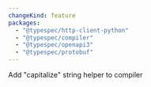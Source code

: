 ```yaml
---
changeKind: feature
packages:
  - "@typespec/http-client-python"
  - "@typespec/compiler"
  - "@typespec/openapi3"
  - "@typespec/protobuf"
---
```


Add "capitalize" string helper to compiler